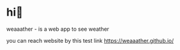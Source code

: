 # hi👋

weaaather - is a web app to see weather

you can reach website by this test link https://weaaather.github.io/
